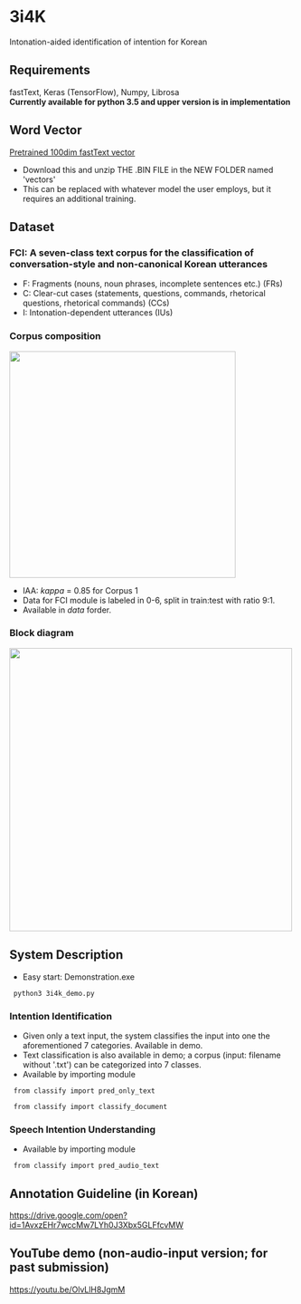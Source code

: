 # 3i4K
Intonation-aided identification of intention for Korean

## Requirements
fastText, Keras (TensorFlow), Numpy, Librosa<br/>
**Currently available for python 3.5 and upper version is in implementation**

## Word Vector
[Pretrained 100dim fastText vector](https://drive.google.com/open?id=1jHbjOcnaLourFzNuP47yGQVhBTq6Wgor)
* Download this and unzip THE .BIN FILE in the NEW FOLDER named 'vectors'
* This can be replaced with whatever model the user employs, but it requires an additional training.

## Dataset
### FCI: A seven-class text corpus for the classification of conversation-style and non-canonical Korean utterances
* F: Fragments (nouns, noun phrases, incomplete sentences etc.) (FRs)
* C: Clear-cut cases (statements, questions, commands, rhetorical questions, rhetorical commands) (CCs)
* I: Intonation-dependent utterances (IUs)
### Corpus composition<br/>
<image src="https://github.com/warnikchow/3i4k/blob/master/images/portion.PNG" width="400"><br/>
* IAA: *kappa* = 0.85 for Corpus 1
* Data for FCI module is labeled in 0-6, split in train:test with ratio 9:1. 
* Available in *data* forder.
  
### Block diagram<br/>
<image src="https://github.com/warnikchow/3i4k/blob/master/images/fig1.png" width="500"><br/>

## System Description
* Easy start: Demonstration.exe
<pre><code> python3 3i4k_demo.py </code></pre>

### Intention Identification
- Given only a text input, the system classifies the input into one the aforementioned 7 categories. Available in demo.
- Text classification is also available in demo;  a corpus (input: filename without '.txt') can be categorized into 7 classes.
- Available by importing module
<pre><code> from classify import pred_only_text </code></pre>
<pre><code> from classify import classify_document </code></pre>

### Speech Intention Understanding
- Available by importing module
<pre><code> from classify import pred_audio_text </code></pre>

## Annotation Guideline (in Korean)
https://drive.google.com/open?id=1AvxzEHr7wccMw7LYh0J3Xbx5GLFfcvMW

## YouTube demo (non-audio-input version; for past submission)
https://youtu.be/OlvLlH8JgmM
